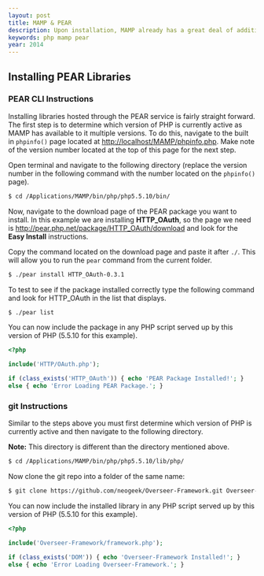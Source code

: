 ```yaml
---
layout: post
title: MAMP & PEAR
description: Upon installation, MAMP already has a great deal of additional packages available to you. Besides the obvious Apache, PHP and MySQL components, MAMP also comes with Freetype, curl and gd pre-installed. The default MAMP installation can also be extended to include other components. PEAR is a distribution system for PHP libraries such as HTTP_OAuth, an implementation of the OAuth 1.0a spec.
keywords: php mamp pear
year: 2014
---
```


## Installing PEAR Libraries

### PEAR CLI Instructions

Installing libraries hosted through the PEAR service is fairly straight forward. The first step is to determine which version of PHP is currently active as MAMP has available to it multiple versions. To do this, navigate to the built in `phpinfo()` page located at <http://localhost/MAMP/phpinfo.php>. Make note of the version number located at the top of this page for the next step.

Open terminal and navigate to the following directory (replace the version number in the following command with the number located on the `phpinfo()` page).

```bash
$ cd /Applications/MAMP/bin/php/php5.5.10/bin/
```

Now, navigate to the download page of the PEAR package you want to install. In this example we are installing **HTTP_OAuth**, so the page we need is <http://pear.php.net/package/HTTP_OAuth/download> and look for the **Easy Install** instructions.

Copy the command located on the download page and paste it after `./`. This will allow you to run the `pear` command from the current folder.

```bash
$ ./pear install HTTP_OAuth-0.3.1
```

To test to see if the package installed correctly type the following command and look for HTTP_OAuth in the list that displays.

```bash
$ ./pear list
```

You can now include the package in any PHP script served up by this version of PHP (5.5.10 for this example).

```php
<?php

include('HTTP/OAuth.php');

if (class_exists('HTTP_OAuth')) { echo 'PEAR Package Installed!'; }
else { echo 'Error Loading PEAR Package.'; }
```

### git Instructions

Similar to the steps above you must first determine which version of PHP is currently active and then navigate to the following directory.

**Note:** This directory is different than the directory mentioned above.

```bash
$ cd /Applications/MAMP/bin/php/php5.5.10/lib/php/
```

Now clone the git repo into a folder of the same name:

```bash
$ git clone https://github.com/neogeek/Overseer-Framework.git Overseer-Framework
```

You can now include the installed library in any PHP script served up by this version of PHP (5.5.10 for this example).

```php
<?php

include('Overseer-Framework/framework.php');

if (class_exists('DOM')) { echo 'Overseer-Framework Installed!'; }
else { echo 'Error Loading Overseer-Framework.'; }
```
